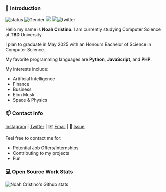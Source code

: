 ### 👋 Introduction

![status](https://img.shields.io/badge/status-up-brightgreen) ![Gender](https://img.shields.io/badge/gender-%F0%9F%A4%B5-lightgrey) ![](https://img.shields.io/github/followers/NoahCristino?style=social) ![](https://visitor-badge.glitch.me/badge?page_id=github.com/NoahCristino)![[twitter](https://twitter.com/NoahCristino)](https://badgen.net/twitter/follow/NoahCristino)

Hello my name is **Noah Cristino**. I am currently studying Computer Science at **TBD** University. 

I plan to graduate in May 2025 with an Honours Bachelor of Science in Computer Science.

My favorite programming languages are **Python**, **JavaScript**, and **PHP**.

My interests include:
* Artificial Intelligence
* Finance
* Business
* Elon Musk
* Space & Physics

### 📫 Contact Info

[Instagram][-1] | [Twitter][0] | ✉️ [Email](mailto:cristinon@protonmail.com) | 💬 [Issue](https://github.com/NoahCristino/NoahCristino/issues/me) 

Feel free to contact me for:
* Potential Job Offers/Internships
* Contributing to my projects
* Fun

### 💻 Open Source Work Stats

![Noah Cristino's Github stats](https://github-readme-stats.vercel.app/api?username=NoahCristino&show_icons=true)

[-1]: https://www.instagram.com/noahcristino
[0]: https://twitter.com/NoahCristino

